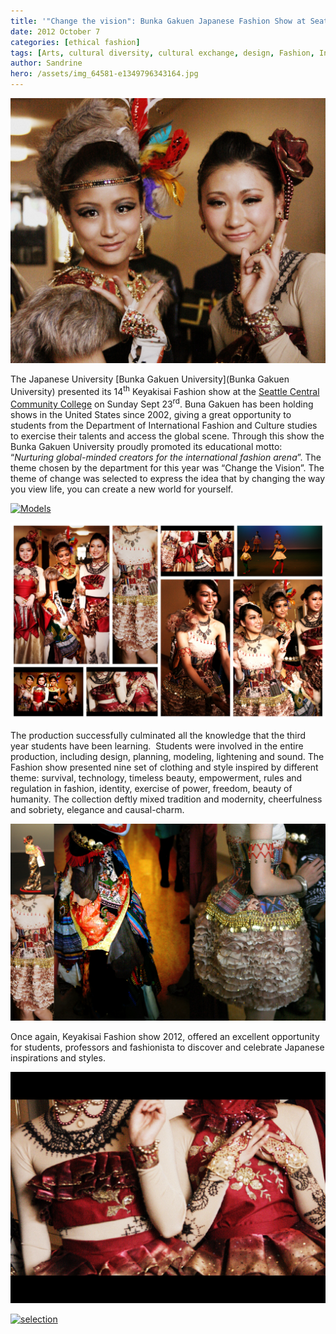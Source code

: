 ```yaml
---
title: '"Change the vision": Bunka Gakuen Japanese Fashion Show at Seattle Central'
date: 2012 October 7
categories: [ethical fashion]
tags: [Arts, cultural diversity, cultural exchange, design, Fashion, International fashion, Japan, Seattle Central Community College]
author: Sandrine
hero: /assets/img_64581-e1349796343164.jpg
---
```

[![](/assets/img_64581.jpg "Portrait")](http://musesseattle.files.wordpress.com/2012/10/img_64581.jpg)

The Japanese University [Bunka Gakuen University](Bunka Gakuen University) presented its 14<sup>th</sup> Keyakisai Fashion show at the [Seattle Central Community College](http://en.wikipedia.org/wiki/Seattle_Central_Community_College "Seattle Central Community College") on Sunday Sept 23<sup>rd</sup>. Buna Gakuen has been holding shows in the United States since 2002, giving a great opportunity to students from the Department of International Fashion and Culture studies to exercise their talents and access the global scene. Through this show the Bunka Gakuen University proudly promoted its educational motto: “_Nurturing global-minded creators for the international fashion arena_”. The theme chosen by the department for this year was “Change the Vision”. The theme of change was selected to express the idea that by changing the way you view life, you can create a new world for yourself.

[![](/assets/img_6478.jpg "Models")](http://musesseattle.files.wordpress.com/2012/10/img_6478.jpg)

[![](/assets/full-selection-japenese-show.jpg "Collection Japenese show")](http://musesseattle.files.wordpress.com/2012/10/full-selection-japenese-show.jpg)

The production successfully culminated all the knowledge that the third year students have been learning.  Students were involved in the entire production, including design, planning, modeling, lightening and sound. The Fashion show presented nine set of clothing and style inspired by different theme: survival, technology, timeless beauty, empowerment, rules and regulation in fashion, identity, exercise of power, freedom, beauty of humanity. The collection deftly mixed tradition and modernity, cheerfulness and sobriety, elegance and causal-charm.

[![](/assets/collage-japenese-show.jpg "Sample")](http://musesseattle.files.wordpress.com/2012/10/collage-japenese-show.jpg)

Once again, Keyakisai Fashion show 2012, offered an excellent opportunity for students, professors and fashionista to discover and celebrate Japanese inspirations and styles.

[![](/assets/img_6481.jpg "Details")](http://musesseattle.files.wordpress.com/2012/10/img_6481.jpg)

[![](/assets/selection.jpg "selection")](http://musesseattle.files.wordpress.com/2012/10/selection.jpg)